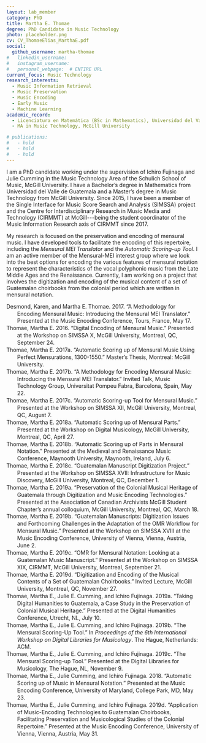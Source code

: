```yaml
---
layout: lab_member
category: PhD
title: Martha E. Thomae
degree: PhD Candidate in Music Technology
photo: placeholder.png
cv: CV_ThomaeElias_MarthaE.pdf
social:
  github_username: martha-thomae
#   linkedin_username:
#   instagram_username:
#   personal_webpage:  # ENTIRE URL
current_focus: Music Technology
research_interests:
  - Music Information Retrieval
  - Music Preservation
  - Music Encoding
  - Early Music
  - Machine Learning
academic_record:
  - Licenciatura en Matemática (BSc in Mathematics), Universidad del Valle de Guatemala
  - MA in Music Technology, McGill University

# publications:
#   - hold
#   - hold
#   - hold
---
```


<!-- FILL IN BIO HERE -->

I am a PhD candidate working under the supervision of Ichiro Fujinaga and Julie Cumming in the Music Technology Area of the Schulich School of Music, McGill University. I have a Bachelor’s degree in Mathematics from Universidad del Valle de Guatemala and a Master’s degree in Music Technology from McGill University. Since 2015, I have been a member of the Single Interface for Music Score Search and Analysis (SIMSSA) project and the Centre for Interdisciplinary Research in Music Media and Technology (CIRMMT) at McGill---being the student coordinator of the Music Information Research axis of CIRMMT since 2017.

My research is focused on the preservation and encoding of mensural music. I have developed tools to facilitate the encoding of this repertoire, including the <i>Mensural MEI Translator</i> and the <i>Automatic Scoring-up Tool</i>. I am an active member of the Mensural-MEI interest group where we look into the best options for encoding the various features of mensural notation to represent the characteristics of the vocal polyphonic music from the Late Middle Ages and the Renaissance. Currently, I am working on a project that involves the digitization and encoding of the musical content of a set of Guatemalan choirbooks from the colonial period which are written in mensural notation.

<html xmlns="http://www.w3.org/1999/xhtml" xml:lang="en">
<head>
<meta http-equiv="Content-Type" content="text/html; charset=utf-8"/>
<title>Bibliography</title>
</head>
<body>
<div class="csl-bib-body" style="line-height: 1.35; margin-left: 2em; text-indent:-2em;">
  <div class="csl-entry">Desmond, Karen, and Martha E. Thomae. 2017. “A Methodology for Encoding Mensural Music: Introducing the Mensural MEI Translator.” Presented at the Music Encoding Conference, Tours, France, May 17.</div>
  <span class="Z3988" title="url_ver=Z39.88-2004&amp;ctx_ver=Z39.88-2004&amp;rfr_id=info%3Asid%2Fzotero.org%3A2&amp;rft_val_fmt=info%3Aofi%2Ffmt%3Akev%3Amtx%3Adc&amp;rft.type=presentation&amp;rft.title=A%20Methodology%20for%20Encoding%20Mensural%20Music%3A%20Introducing%20the%20Mensural%20MEI%20Translator&amp;rft.aufirst=Karen&amp;rft.aulast=Desmond&amp;rft.au=Karen%20Desmond&amp;rft.au=Martha%20E.%20Thomae&amp;rft.date=2017-05-17"></span>
  <div class="csl-entry">Thomae, Martha E. 2016. “Digital Encoding of Mensural Music.” Presented at the Workshop on SIMSSA X, McGill University, Montreal, QC, September 24.</div>
  <span class="Z3988" title="url_ver=Z39.88-2004&amp;ctx_ver=Z39.88-2004&amp;rfr_id=info%3Asid%2Fzotero.org%3A2&amp;rft_val_fmt=info%3Aofi%2Ffmt%3Akev%3Amtx%3Adc&amp;rft.type=presentation&amp;rft.title=Digital%20Encoding%20of%20Mensural%20Music&amp;rft.aufirst=Martha%20E.&amp;rft.aulast=Thomae&amp;rft.au=Martha%20E.%20Thomae&amp;rft.date=2016-09-24"></span>
  <div class="csl-entry">Thomae, Martha E. 2017a. “Automatic Scoring up of Mensural Music Using Perfect Mensurations, 1300-1550.” Master’s Thesis, Montreal: McGill University.</div>
  <span class="Z3988" title="url_ver=Z39.88-2004&amp;ctx_ver=Z39.88-2004&amp;rfr_id=info%3Asid%2Fzotero.org%3A2&amp;rft_val_fmt=info%3Aofi%2Ffmt%3Akev%3Amtx%3Adissertation&amp;rft.title=Automatic%20Scoring%20up%20of%20Mensural%20Music%20Using%20Perfect%20Mensurations%2C%201300-1550&amp;rft.aufirst=Martha%20E.&amp;rft.aulast=Thomae&amp;rft.au=Martha%20E.%20Thomae&amp;rft.date=2017"></span>
  <div class="csl-entry">Thomae, Martha E. 2017b. “A Methodology for Encoding Mensural Music: Introducing the Mensural MEI Translator.” Invited Talk, Music Technology Group, Universitat Pompeu Fabra, Barcelona, Spain, May 22.</div>
  <span class="Z3988" title="url_ver=Z39.88-2004&amp;ctx_ver=Z39.88-2004&amp;rfr_id=info%3Asid%2Fzotero.org%3A2&amp;rft_val_fmt=info%3Aofi%2Ffmt%3Akev%3Amtx%3Adc&amp;rft.type=presentation&amp;rft.title=A%20Methodology%20for%20Encoding%20Mensural%20Music%3A%20Introducing%20the%20Mensural%20MEI%20Translator&amp;rft.aufirst=Martha%20E.&amp;rft.aulast=Thomae&amp;rft.au=Martha%20E.%20Thomae&amp;rft.date=2017-05-22"></span>
  <div class="csl-entry">Thomae, Martha E. 2017c. “Automatic Scoring-up Tool for Mensural Music.” Presented at the Workshop on SIMSSA XII, McGill University, Montreal, QC, August 7.</div>
  <span class="Z3988" title="url_ver=Z39.88-2004&amp;ctx_ver=Z39.88-2004&amp;rfr_id=info%3Asid%2Fzotero.org%3A2&amp;rft_val_fmt=info%3Aofi%2Ffmt%3Akev%3Amtx%3Adc&amp;rft.type=presentation&amp;rft.title=Automatic%20Scoring-up%20Tool%20for%20Mensural%20Music&amp;rft.aufirst=Martha%20E.&amp;rft.aulast=Thomae&amp;rft.au=Martha%20E.%20Thomae&amp;rft.date=2017-08-07"></span>
  <div class="csl-entry">Thomae, Martha E. 2018a. “Automatic Scoring up of Mensural Parts.” Presented at the Workshop on Digital Musicology, McGill University, Montreal, QC, April 27.</div>
  <span class="Z3988" title="url_ver=Z39.88-2004&amp;ctx_ver=Z39.88-2004&amp;rfr_id=info%3Asid%2Fzotero.org%3A2&amp;rft_val_fmt=info%3Aofi%2Ffmt%3Akev%3Amtx%3Adc&amp;rft.type=presentation&amp;rft.title=Automatic%20Scoring%20up%20of%20Mensural%20Parts&amp;rft.aufirst=Martha%20E.&amp;rft.aulast=Thomae&amp;rft.au=Martha%20E.%20Thomae&amp;rft.date=2018-04-27"></span>
  <div class="csl-entry">Thomae, Martha E. 2018b. “Automatic Scoring up of Parts in Mensural Notation.” Presented at the Medieval and Renaissance Music Conference, Maynooth University, Maynooth, Ireland, July 6.</div>
  <span class="Z3988" title="url_ver=Z39.88-2004&amp;ctx_ver=Z39.88-2004&amp;rfr_id=info%3Asid%2Fzotero.org%3A2&amp;rft_val_fmt=info%3Aofi%2Ffmt%3Akev%3Amtx%3Adc&amp;rft.type=presentation&amp;rft.title=Automatic%20scoring%20up%20of%20parts%20in%20mensural%20notation&amp;rft.aufirst=Martha%20E.&amp;rft.aulast=Thomae&amp;rft.au=Martha%20E.%20Thomae&amp;rft.date=2018-07-06"></span>
  <div class="csl-entry">Thomae, Martha E. 2018c. “Guatemalan Manuscript Digitization Project.” Presented at the Workshop on SIMSSA XVII: Infrastructure for Music Discovery, McGill University, Montreal, QC, December 1.</div>
  <span class="Z3988" title="url_ver=Z39.88-2004&amp;ctx_ver=Z39.88-2004&amp;rfr_id=info%3Asid%2Fzotero.org%3A2&amp;rft_val_fmt=info%3Aofi%2Ffmt%3Akev%3Amtx%3Adc&amp;rft.type=presentation&amp;rft.title=Guatemalan%20Manuscript%20Digitization%20Project&amp;rft.aufirst=Martha%20E.&amp;rft.aulast=Thomae&amp;rft.au=Martha%20E.%20Thomae&amp;rft.date=2018-12-01"></span>
  <div class="csl-entry">Thomae, Martha E. 2019a. “Preservation of the Colonial Musical Heritage of Guatemala through Digitization and Music Encoding Technologies.” Presented at the Association of Canadian Archivists McGill Student Chapter’s annual colloquium, McGill University, Montreal, QC, March 18.</div>
  <span class="Z3988" title="url_ver=Z39.88-2004&amp;ctx_ver=Z39.88-2004&amp;rfr_id=info%3Asid%2Fzotero.org%3A2&amp;rft_val_fmt=info%3Aofi%2Ffmt%3Akev%3Amtx%3Adc&amp;rft.type=presentation&amp;rft.title=Preservation%20of%20the%20Colonial%20Musical%20Heritage%20of%20Guatemala%20through%20Digitization%20and%20Music%20Encoding%20Technologies&amp;rft.aufirst=Martha%20E.&amp;rft.aulast=Thomae&amp;rft.au=Martha%20E.%20Thomae&amp;rft.date=2019-03-18"></span>
  <div class="csl-entry">Thomae, Martha E. 2019b. “Guatemalan Manuscripts: Digitization Issues and Forthcoming Challenges in the Adaptation of the OMR Workflow for Mensural Music.” Presented at the Workshop on SIMSSA XVIII at the Music Encoding Conference, University of Vienna, Vienna, Austria, June 2.</div>
  <span class="Z3988" title="url_ver=Z39.88-2004&amp;ctx_ver=Z39.88-2004&amp;rfr_id=info%3Asid%2Fzotero.org%3A2&amp;rft_val_fmt=info%3Aofi%2Ffmt%3Akev%3Amtx%3Adc&amp;rft.type=presentation&amp;rft.title=Guatemalan%20Manuscripts%3A%20Digitization%20issues%20and%20forthcoming%20challenges%20in%20the%20adaptation%20of%20the%20OMR%20workflow%20for%20mensural%20music&amp;rft.aufirst=Martha%20E.&amp;rft.aulast=Thomae&amp;rft.au=Martha%20E.%20Thomae&amp;rft.date=2019-06-02"></span>
  <div class="csl-entry">Thomae, Martha E. 2019c. “OMR for Mensural Notation: Looking at a Guatemalan Music Manuscript.” Presented at the Workshop on SIMSSA XIX, CIRMMT, McGill University, Montreal, September 21.</div>
  <span class="Z3988" title="url_ver=Z39.88-2004&amp;ctx_ver=Z39.88-2004&amp;rfr_id=info%3Asid%2Fzotero.org%3A2&amp;rft_val_fmt=info%3Aofi%2Ffmt%3Akev%3Amtx%3Adc&amp;rft.type=presentation&amp;rft.title=OMR%20for%20Mensural%20Notation%3A%20Looking%20at%20a%20Guatemalan%20Music%20Manuscript&amp;rft.aufirst=Martha%20E.&amp;rft.aulast=Thomae&amp;rft.au=Martha%20E.%20Thomae&amp;rft.date=2019-09-21"></span>
  <div class="csl-entry">Thomae, Martha E. 2019d. “Digitization and Encoding of the Musical Contents of a Set of Guatemalan Choirbooks.” Invited Lecture, McGill University, Montreal, QC, November 27.</div>
  <span class="Z3988" title="url_ver=Z39.88-2004&amp;ctx_ver=Z39.88-2004&amp;rfr_id=info%3Asid%2Fzotero.org%3A2&amp;rft_val_fmt=info%3Aofi%2Ffmt%3Akev%3Amtx%3Adc&amp;rft.type=presentation&amp;rft.title=Digitization%20and%20Encoding%20of%20the%20Musical%20Contents%20of%20a%20Set%20of%20Guatemalan%20Choirbooks&amp;rft.aufirst=Martha%20E.&amp;rft.aulast=Thomae&amp;rft.au=Martha%20E.%20Thomae&amp;rft.date=2019-11-27"></span>
  <div class="csl-entry">Thomae, Martha E., Julie E. Cumming, and Ichiro Fujinaga. 2019a. “Taking Digital Humanities to Guatemala, a Case Study in the Preservation of Colonial Musical Heritage.” Presented at the Digital Humanities Conference, Utrecht, NL, July 10.</div>
  <span class="Z3988" title="url_ver=Z39.88-2004&amp;ctx_ver=Z39.88-2004&amp;rfr_id=info%3Asid%2Fzotero.org%3A2&amp;rft_val_fmt=info%3Aofi%2Ffmt%3Akev%3Amtx%3Adc&amp;rft.type=presentation&amp;rft.title=Taking%20Digital%20Humanities%20to%20Guatemala%2C%20a%20Case%20Study%20in%20the%20Preservation%20of%20Colonial%20Musical%20Heritage&amp;rft.aufirst=Martha%20E.&amp;rft.aulast=Thomae&amp;rft.au=Martha%20E.%20Thomae&amp;rft.au=Julie%20E.%20Cumming&amp;rft.au=Ichiro%20Fujinaga&amp;rft.date=2019-07-10"></span>
  <div class="csl-entry">Thomae, Martha E., Julie E. Cumming, and Ichiro Fujinaga. 2019b. “The Mensural Scoring-Up Tool.” In <i>Proceedings of the 6th International Workshop on Digital Libraries for Musicology</i>. The Hague, Netherlands: ACM.</div>
  <span class="Z3988" title="url_ver=Z39.88-2004&amp;ctx_ver=Z39.88-2004&amp;rfr_id=info%3Asid%2Fzotero.org%3A2&amp;rft_val_fmt=info%3Aofi%2Ffmt%3Akev%3Amtx%3Abook&amp;rft.genre=proceeding&amp;rft.atitle=The%20Mensural%20Scoring-Up%20Tool&amp;rft.btitle=Proceedings%20of%20the%206th%20International%20Workshop%20on%20Digital%20Libraries%20for%20Musicology&amp;rft.place=The%20Hague%2C%20Netherlands&amp;rft.publisher=ACM&amp;rft.aufirst=Martha%20E.&amp;rft.aulast=Thomae&amp;rft.au=Martha%20E.%20Thomae&amp;rft.au=Julie%20E.%20Cumming&amp;rft.au=Ichiro%20Fujinaga&amp;rft.date=2019-11"></span>
  <div class="csl-entry">Thomae, Martha E., Julie E. Cumming, and Ichiro Fujinaga. 2019c. “The Mensural Scoring-up Tool.” Presented at the Digital Libraries for Musicology, The Hague, NL, November 9.</div>
  <span class="Z3988" title="url_ver=Z39.88-2004&amp;ctx_ver=Z39.88-2004&amp;rfr_id=info%3Asid%2Fzotero.org%3A2&amp;rft_val_fmt=info%3Aofi%2Ffmt%3Akev%3Amtx%3Adc&amp;rft.type=presentation&amp;rft.title=The%20Mensural%20Scoring-up%20Tool&amp;rft.aufirst=Martha%20E.&amp;rft.aulast=Thomae&amp;rft.au=Martha%20E.%20Thomae&amp;rft.au=Julie%20E.%20Cumming&amp;rft.au=Ichiro%20Fujinaga&amp;rft.date=2019-11-09"></span>
  <div class="csl-entry">Thomae, Martha E., Julie Cumming, and Ichiro Fujinaga. 2018. “Automatic Scoring up of Music in Mensural Notation.” Presented at the Music Encoding Conference, University of Maryland, College Park, MD, May 23.</div>
  <span class="Z3988" title="url_ver=Z39.88-2004&amp;ctx_ver=Z39.88-2004&amp;rfr_id=info%3Asid%2Fzotero.org%3A2&amp;rft_val_fmt=info%3Aofi%2Ffmt%3Akev%3Amtx%3Adc&amp;rft.type=presentation&amp;rft.title=Automatic%20Scoring%20up%20of%20Music%20in%20Mensural%20Notation&amp;rft.aufirst=Martha%20E.&amp;rft.aulast=Thomae&amp;rft.au=Martha%20E.%20Thomae&amp;rft.au=Julie%20Cumming&amp;rft.au=Ichiro%20Fujinaga&amp;rft.date=2018-05-23"></span>
  <div class="csl-entry">Thomae, Martha E., Julie Cumming, and Ichiro Fujinaga. 2019d. “Application of Music-Encoding Technologies to Guatemalan Choirbooks, Facilitating Preservation and Musicological Studies of the Colonial Repertoire.” Presented at the Music Encoding Conference, University of Vienna, Vienna, Austria, May 31.</div>
  <span class="Z3988" title="url_ver=Z39.88-2004&amp;ctx_ver=Z39.88-2004&amp;rfr_id=info%3Asid%2Fzotero.org%3A2&amp;rft_val_fmt=info%3Aofi%2Ffmt%3Akev%3Amtx%3Adc&amp;rft.type=presentation&amp;rft.title=Application%20of%20Music-Encoding%20Technologies%20to%20Guatemalan%20Choirbooks%2C%20Facilitating%20Preservation%20and%20Musicological%20Studies%20of%20the%20Colonial%20Repertoire&amp;rft.aufirst=Martha%20E.&amp;rft.aulast=Thomae&amp;rft.au=Martha%20E.%20Thomae&amp;rft.au=Julie%20Cumming&amp;rft.au=Ichiro%20Fujinaga&amp;rft.date=2019-05-31"></span>
</div></body>
</html>
